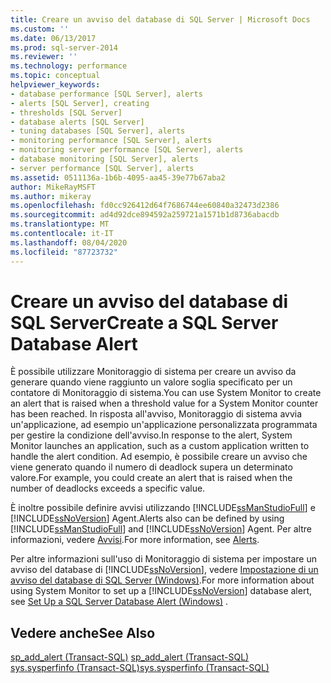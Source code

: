 ```yaml
---
title: Creare un avviso del database di SQL Server | Microsoft Docs
ms.custom: ''
ms.date: 06/13/2017
ms.prod: sql-server-2014
ms.reviewer: ''
ms.technology: performance
ms.topic: conceptual
helpviewer_keywords:
- database performance [SQL Server], alerts
- alerts [SQL Server], creating
- thresholds [SQL Server]
- database alerts [SQL Server]
- tuning databases [SQL Server], alerts
- monitoring performance [SQL Server], alerts
- monitoring server performance [SQL Server], alerts
- database monitoring [SQL Server], alerts
- server performance [SQL Server], alerts
ms.assetid: 0511136a-1b6b-4095-aa45-39e77b67aba2
author: MikeRayMSFT
ms.author: mikeray
ms.openlocfilehash: fd0cc926412d64f7686744ee60840a32473d2386
ms.sourcegitcommit: ad4d92dce894592a259721a1571b1d8736abacdb
ms.translationtype: MT
ms.contentlocale: it-IT
ms.lasthandoff: 08/04/2020
ms.locfileid: "87723732"
---
```

# <a name="create-a-sql-server-database-alert"></a><span data-ttu-id="28dc3-102">Creare un avviso del database di SQL Server</span><span class="sxs-lookup"><span data-stu-id="28dc3-102">Create a SQL Server Database Alert</span></span>
  <span data-ttu-id="28dc3-103">È possibile utilizzare Monitoraggio di sistema per creare un avviso da generare quando viene raggiunto un valore soglia specificato per un contatore di Monitoraggio di sistema.</span><span class="sxs-lookup"><span data-stu-id="28dc3-103">You can use System Monitor to create an alert that is raised when a threshold value for a System Monitor counter has been reached.</span></span> <span data-ttu-id="28dc3-104">In risposta all'avviso, Monitoraggio di sistema avvia un'applicazione, ad esempio un'applicazione personalizzata programmata per gestire la condizione dell'avviso.</span><span class="sxs-lookup"><span data-stu-id="28dc3-104">In response to the alert, System Monitor launches an application, such as a custom application written to handle the alert condition.</span></span> <span data-ttu-id="28dc3-105">Ad esempio, è possibile creare un avviso che viene generato quando il numero di deadlock supera un determinato valore.</span><span class="sxs-lookup"><span data-stu-id="28dc3-105">For example, you could create an alert that is raised when the number of deadlocks exceeds a specific value.</span></span>  
  
 <span data-ttu-id="28dc3-106">È inoltre possibile definire avvisi utilizzando [!INCLUDE[ssManStudioFull](../../includes/ssmanstudiofull-md.md)] e [!INCLUDE[ssNoVersion](../../includes/ssnoversion-md.md)] Agent.</span><span class="sxs-lookup"><span data-stu-id="28dc3-106">Alerts also can be defined by using [!INCLUDE[ssManStudioFull](../../includes/ssmanstudiofull-md.md)] and [!INCLUDE[ssNoVersion](../../includes/ssnoversion-md.md)] Agent.</span></span> <span data-ttu-id="28dc3-107">Per altre informazioni, vedere [Avvisi](../../ssms/agent/alerts.md).</span><span class="sxs-lookup"><span data-stu-id="28dc3-107">For more information, see [Alerts](../../ssms/agent/alerts.md).</span></span>  
  
 <span data-ttu-id="28dc3-108">Per altre informazioni sull'uso di Monitoraggio di sistema per impostare un avviso del database di [!INCLUDE[ssNoVersion](../../includes/ssnoversion-md.md)], vedere [Impostazione di un avviso del database di SQL Server &#40;Windows&#41;](../performance/set-up-a-sql-server-database-alert-windows.md).</span><span class="sxs-lookup"><span data-stu-id="28dc3-108">For more information about using System Monitor to set up a [!INCLUDE[ssNoVersion](../../includes/ssnoversion-md.md)] database alert, see [Set Up a SQL Server Database Alert &#40;Windows&#41;](../performance/set-up-a-sql-server-database-alert-windows.md) .</span></span>  
  
## <a name="see-also"></a><span data-ttu-id="28dc3-109">Vedere anche</span><span class="sxs-lookup"><span data-stu-id="28dc3-109">See Also</span></span>  
 <span data-ttu-id="28dc3-110">[sp_add_alert &#40;Transact-SQL&#41;](/sql/relational-databases/system-stored-procedures/sp-add-alert-transact-sql) </span><span class="sxs-lookup"><span data-stu-id="28dc3-110">[sp_add_alert &#40;Transact-SQL&#41;](/sql/relational-databases/system-stored-procedures/sp-add-alert-transact-sql) </span></span>  
 [<span data-ttu-id="28dc3-111">sys.sysperfinfo &#40;Transact-SQL&#41;</span><span class="sxs-lookup"><span data-stu-id="28dc3-111">sys.sysperfinfo &#40;Transact-SQL&#41;</span></span>](/sql/relational-databases/system-compatibility-views/sys-sysperfinfo-transact-sql)  
  
  
